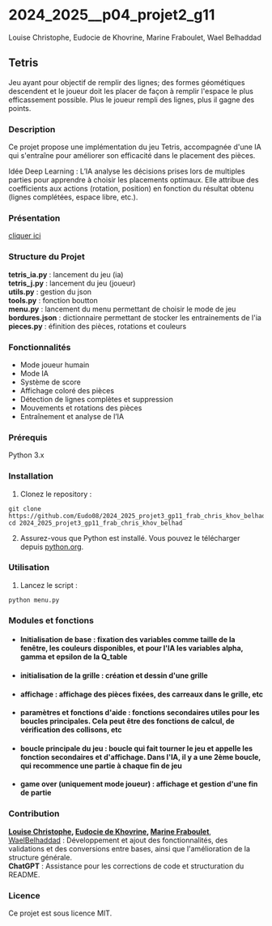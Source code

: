 # 2024_2025__p04_projet2_g11 
Louise Christophe, Eudocie de Khovrine, Marine Fraboulet, Wael Belhaddad

## Tetris
Jeu ayant pour objectif de remplir des lignes; des formes géométiques descendent et le joueur doit les placer de façon à remplir l'espace le plus efficassement possible.
Plus le joueur rempli des lignes, plus il gagne des points.


### Description  
Ce projet propose une implémentation du jeu Tetris, accompagnée d'une IA qui s'entraîne pour améliorer son efficacité dans le placement des pièces.

Idée Deep Learning :
L’IA analyse les décisions prises lors de multiples parties pour apprendre à choisir les placements optimaux. Elle attribue des coefficients aux actions (rotation, position) en fonction du résultat obtenu (lignes complétées, espace libre, etc.).

### Présentation
[cliquer ici](https://www.canva.com/design/DAGn4W1EWao/jRh-phVxX5fxsAXQkYQC_A/view?utm_content=DAGn4W1EWao&utm_campaign=designshare&utm_medium=link2&utm_source=uniquelinks&utlId=hdc2a565ab4)

### Structure du Projet
**tetris_ia.py** : lancement du jeu (ia)   
**tetris_j.py** : lancement du jeu (joueur)    
**utils.py** : gestion du json    
**tools.py** : fonction boutton    
**menu.py** : lancement du menu permettant de choisir le mode de jeu   
**bordures.json** : dictionnaire permettant de stocker les entrainements de l'ia  
**pieces.py** : éfinition des pièces, rotations et couleurs   


### Fonctionnalités
- Mode joueur humain 
- Mode IA 
- Système de score 
- Affichage coloré des pièces 
- Détection de lignes complètes et suppression 
- Mouvements et rotations des pièces 
- Entraînement et analyse de l’IA 

### Prérequis
Python 3.x


### Installation
1. Clonez le repository :   
```
git clone https://github.com/Eudo08/2024_2025_projet3_gp11_frab_chris_khov_belhad  
cd 2024_2025_projet3_gp11_frab_chris_khov_belhad
```
2. Assurez-vous que Python est installé. Vous pouvez le télécharger depuis [python.org](python.org).


### Utilisation
1. Lancez le script :  
```
python menu.py
```


### Modules et fonctions 
- #### Initialisation de base : fixation des variables comme taille de la fenêtre, les couleurs disponibles, et pour l'IA les variables alpha, gamma et epsilon de la Q_table 
- #### initialisation de la grille : création et dessin d'une grille
- #### affichage : affichage des pièces fixées, des carreaux dans le grille, etc  
- #### paramètres et fonctions d'aide : fonctions secondaires utiles pour les boucles principales. Cela peut être des fonctions de calcul, de vérification des collisons, etc
- #### boucle principale du jeu : boucle qui fait tourner le jeu et appelle les fonction secondaires et d'affichage. Dans l'IA, il y a une 2ème boucle, qui recommence une partie à chaque fin de jeu
- #### game over (uniquement mode joueur) : affichage et gestion d'une fin de partie


### Contribution

**[Louise Christophe](https://github.com/louisechristophe), [Eudocie de Khovrine](https://github.com/Eudo08), [Marine Fraboulet](https://github.com/MAMARINEEE)**, [WaelBelhaddad](https://github.com/WaelBELHADDAD) : Développement et ajout des fonctionnalités, des validations et des conversions entre bases, ainsi que l'amélioration de la structure générale.  
**ChatGPT** : Assistance pour les corrections de code et structuration du README.

### Licence
Ce projet est sous licence MIT.


